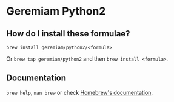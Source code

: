 # Geremiam Python2

## How do I install these formulae?

`brew install geremiam/python2/<formula>`

Or `brew tap geremiam/python2` and then `brew install <formula>`.

## Documentation

`brew help`, `man brew` or check [Homebrew's documentation](https://docs.brew.sh).
